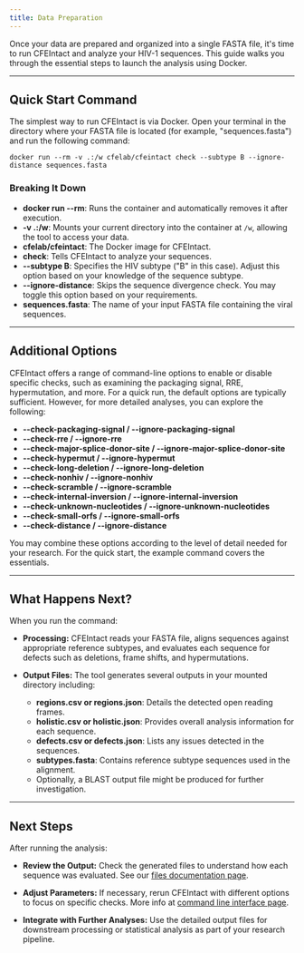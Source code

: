 ```yaml
---
title: Data Preparation
---
```


Once your data are prepared and organized into a single FASTA file, it's time to run CFEIntact and analyze your HIV-1 sequences. This guide walks you through the essential steps to launch the analysis using Docker.

---

## Quick Start Command

The simplest way to run CFEIntact is via Docker. Open your terminal in the directory where your FASTA file is located (for example, "sequences.fasta") and run the following command:

```shell
docker run --rm -v .:/w cfelab/cfeintact check --subtype B --ignore-distance sequences.fasta
```

### Breaking It Down

- **docker run --rm**: Runs the container and automatically removes it after execution.
- **-v .:/w**: Mounts your current directory into the container at `/w`, allowing the tool to access your data.
- **cfelab/cfeintact**: The Docker image for CFEIntact.
- **check**: Tells CFEIntact to analyze your sequences.
- **--subtype B**: Specifies the HIV subtype ("B" in this case). Adjust this option based on your knowledge of the sequence subtype.
- **--ignore-distance**: Skips the sequence divergence check. You may toggle this option based on your requirements.
- **sequences.fasta**: The name of your input FASTA file containing the viral sequences.

---

## Additional Options

CFEIntact offers a range of command-line options to enable or disable specific checks, such as examining the packaging signal, RRE, hypermutation, and more. For a quick run, the default options are typically sufficient. However, for more detailed analyses, you can explore the following:

- **--check-packaging-signal / --ignore-packaging-signal**
- **--check-rre / --ignore-rre**
- **--check-major-splice-donor-site / --ignore-major-splice-donor-site**
- **--check-hypermut / --ignore-hypermut**
- **--check-long-deletion / --ignore-long-deletion**
- **--check-nonhiv / --ignore-nonhiv**
- **--check-scramble / --ignore-scramble**
- **--check-internal-inversion / --ignore-internal-inversion**
- **--check-unknown-nucleotides / --ignore-unknown-nucleotides**
- **--check-small-orfs / --ignore-small-orfs**
- **--check-distance / --ignore-distance**

You may combine these options according to the level of detail needed for your research. For the quick start, the example command covers the essentials.

---

## What Happens Next?

When you run the command:

- **Processing:**
  CFEIntact reads your FASTA file, aligns sequences against appropriate reference subtypes, and evaluates each sequence for defects such as deletions, frame shifts, and hypermutations.

- **Output Files:**
  The tool generates several outputs in your mounted directory including:
  - **regions.csv or regions.json**: Details the detected open reading frames.
  - **holistic.csv or holistic.json**: Provides overall analysis information for each sequence.
  - **defects.csv or defects.json**: Lists any issues detected in the sequences.
  - **subtypes.fasta**: Contains reference subtype sequences used in the alignment.
  - Optionally, a BLAST output file might be produced for further investigation.

---

## Next Steps

After running the analysis:

- **Review the Output:**
  Check the generated files to understand how each sequence was evaluated.
  See our [files documentation page](io.html).

- **Adjust Parameters:**
  If necessary, rerun CFEIntact with different options to focus on specific checks.
  More info at [command line interface page](cli.html).

- **Integrate with Further Analyses:**
  Use the detailed output files for downstream processing or statistical analysis as part of your research pipeline.
